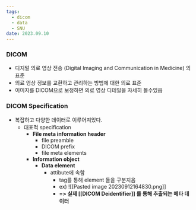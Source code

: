 ```yaml
---
tags:
  - dicom
  - data
  - SNU
date: 2023.09.10
---
```

### DICOM
- 디지털 의료 영상 전송 (Digital Imaging and Communication in Medicine) 의 표준
- 의료 영상 정보를 교환하고 관리하는 방법에 대한 의료 표준
- 이미지를 DICOM으로 보정하면 의료 영상 디테일을 자세히 볼수있음

### DICOM  Specification
- 복잡하고 다양한 데이터로 이루어져있다.
	- 대표적 specification
		- **File meta information header**
			- file preamble
			- DICOM prefix
			- file meta elements
		- **Information object**
			- **Data element**
				- attibute에 속함
					- tag를 통해 element 들을 구분지음
					-  ex) ![[Pasted image 20230912164830.png]]
					- **=> 실제 [[DICOM Deidentifier]] 를 통해 추출되는 메타 데이터**
					
